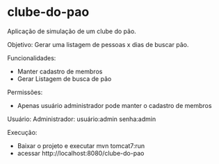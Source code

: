 clube-do-pao
============

Aplicação de simulação de um clube do pão.

Objetivo: Gerar uma listagem de pessoas x dias de buscar pão.

Funcionalidades: 
  - Manter cadastro de membros
  - Gerar Listagem de busca de pão


Permissões:
  - Apenas usuário administrador pode manter o cadastro de membros
  
Usuário:
  Administrador: usuário:admin senha:admin
  
Execução:
  - Baixar o projeto e executar mvn tomcat7:run
  - acessar http://localhost:8080/clube-do-pao
  
